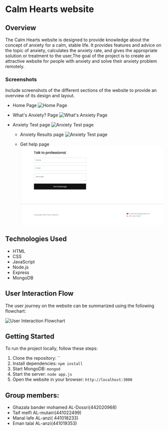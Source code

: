# Calm Hearts website

## Overview

The Calm Hearts website is designed to provide knowledge about the concept of anxiety for a calm, stable life.
It provides features and advice on the topic of anxiety, calculates the anxiety rate, and gives the appropriate solution or treatment to the user,The goal of the project is to create an attractive website for people with anxiety and solve their anxiety problem remotely.

### Screenshots

Include screenshots of the different sections of the website to provide an overview of its design and layout.

- Home Page
  ![Home Page](CalmHearts\CalmHearts\static\images\page5web.png)

- What's Anxiety? Page
  ![What's Anxiety Page](CalmHearts\CalmHearts\static\images\page6web.png)

- Anxiety Test page
  ![Anxiety Test page](CalmHearts\CalmHearts\static\images\page8web.png)

  - Anxiety Results page
  ![Anxiety Test page](CalmHearts\CalmHearts\static\images\page9web.png)

  - Get help page
  ![Get help](https://github.com/G-zla/project_calmhearts/blob/main/static/images/webpage10web.png)

## Technologies Used

- HTML
- CSS
- JavaScript
- Node.js
- Express
- MongoDB

## User Interaction Flow

The user journey on the website can be summarized using the following flowchart:

![User Interaction Flowchart](FLOW.png)

## Getting Started

To run the project locally, follow these steps:

1. Clone the repository: ``
2. Install dependencies: `npm install`
3. Start MongoDB: `mongod`
4. Start the server: `node app.js`
5. Open the website in your browser: `http://localhost:3000`

## Group members:
- Ghazala bander mohamed AL-Dossri(442020968)
- Taif melfi AL-mutairi(441022499)
- Manal lafe AL-anzi( 441018233)
- Eman talal AL-anzi(441019353)

